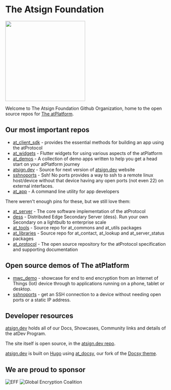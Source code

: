 # The Atsign Foundation

<img width=250px src="https://atsign.dev/assets/img/atPlatform_logo_gray.svg?sanitize=true">

Welcome to The Atsign Foundation Github Organization, home to the open source
repos for [The atPlatform](https://atsign.dev/docs/).

## Our most important repos

* [at_client_sdk](https://github.com/atsign-foundation/at_client_sdk) -
provides the essential methods for building an app using the atProtocol
* [at_widgets](https://github.com/atsign-foundation/at_widgets) -
Flutter widgets for using various aspects of the atPlatform
* [at_demos](https://github.com/atsign-foundation/at_demos) -
A collection of demo apps written to help you get a head start on your
atPlatform journey
* [atsign.dev](https://github.com/atsign-foundation/atsign.dev) -
Source for next version of [atsign.dev](https://atsign.dev) website
* [sshnoports](https://github.com/atsign-foundation/sshnoports) - 
Ssh! No ports provides a way to ssh to a remote linux host/device
without that device having any open ports (not even 22) on external
interfaces.
* [at_app](https://github.com/atsign-foundation/at_app) -
A command line utility for app developers

There weren't enough pins for these, but we still love them:

* [at_server](https://github.com/atsign-foundation/at_server) -
The core software implementation of the atProtocol
* [dess](https://github.com/atsign-foundation/dess) -
Distributed Edge Secondary Server (dess). Run your own Secondary on
a lightbulb to enterprise scale
* [at_tools](https://github.com/atsign-foundation/at_tools) -
Source repo for at_commons and at_utils packages
* [at_libraries](https://github.com/atsign-foundation/at_libraries) -
Source repo for at_contact, at_lookup and at_server_status packages
* [at_protocol](https://github.com/atsign-foundation/at_protocol) -
The open source repository for the atProtocol specification and supporting
documentation

## Open source demos of The atPlatform

* [mwc_demo](https://github.com/atsign-foundation/mwc_demo) -
showcase for end to end encryption from an Internet of Things (Iot) device
through to applications running on a phone, tablet or desktop.  
* [sshnoports](https://github.com/atsign-foundation/sshnoports) - 
get an SSH connection to a device without needing open ports or a static
IP address.

## Developer resources

[atsign.dev](https://atsign.dev) holds all of our Docs, Showcases, Community
links and details of the atDev Program.

The site itself is open source, in the
[atsign.dev repo](https://github.com/atsign-foundation/atsign.dev).

[atsign.dev](https://atsign.dev) is built on [Hugo](https://gohugo.io/)
using [at_docsy](https://github.com/atsign-foundation/at_docsy), our fork of
the [Docsy theme](https://www.docsy.dev/).

## We are proud to sponsor

![EFF](https://atsign.dev/landing_page/2021-org-member-badge.png)
![Global Encryption Coalition](https://atsign.dev/landing_page/GEC-graphics-01.png)
